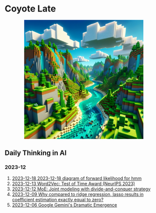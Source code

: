 # Coyote Late
<div align="center">
    <img src="./attachments/logo.png" width="380">
</div>


## Daily Thinking in AI
### 2023-12
 1. [2023-12-18 2023-12-18 diagram of forward likelihood for hmm](2023/2023-12/2023-12-18.md)
 1. [2023-12-13 Word2Vec: Test of Time Award (NeurIPS 2023)](2023/2023-12/2023-12-13.md)
 1. [2023-12-12 MoE: Joint modeling with divide-and-conquer strategy](2023/2023-12/2023-12-12.md)
 1. [2023-12-09 Why compared to ridge regression, lasso results in coefficient estimation exactly equal to zero?](2023/2023-12/2023-12-09.md)
 1. [2023-12-06 Google Gemini's Dramatic Emergence](2023/2023-12/2023-12-06.md)
